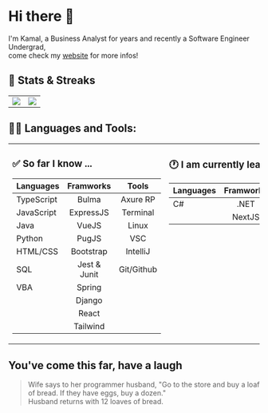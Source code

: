 # Hi there 👋

I'm Kamal, a Business Analyst for years and recently a Software Engineer Undergrad,  
come check my [website](https://kamalchafik.github.io/) for more infos!

## :pushpin: Stats & Streaks

<table style="border: hidden !important" >
  <tr>
  <td width="50%" valign="top">
    
<img align="center" src="https://streak-stats.demolab.com?user=kamalchafik&theme=vue-dark&count_private=true" />
  </td>
  <td width="50%" valign="top">
  
<img align="center" src="https://github-readme-stats.vercel.app/api?username=kamalchafik&theme=vue-dark&show_icons=true&count_private=true&hide=issues,contribs" />

  </td>
  </tr>
</table>

## 👨‍💻 Languages and Tools:

<table style="border: hidden !important" >
  <tr>
  <td width="50%" valign="top">

### :white_check_mark: So far I know ...

| Languages               | Framworks                 |  Tools                    |  
|-------------------------|:-------------------------:|:-------------------------:|
| TypeScript              | Bulma                     | Axure RP                  |
| JavaScript              | ExpressJS                 | Terminal                  |
| Java                    | VueJS                     | Linux                     |
| Python                  | PugJS                     | VSC                       | 
| HTML/CSS                | Bootstrap                 | IntelliJ                  | 
| SQL                     | Jest & Junit              | Git/Github                | 
| VBA                     | Spring                    |                           | 
|                         | Django                    |                           | 
|                         | React                     |                           | 
|                         | Tailwind                  |                           | 

  </td>
  <td width="50%" valign="top">

### :clock1: I am currently learning ...

| Languages               | Framworks                 |  Tools                    |  
|-------------------------|:-------------------------:|:-------------------------:|
| C#                      | .NET                      |                           |
|                         | NextJS                    |                           |
    
   </td>
  </tr>
</table>

## You've come this far, have a laugh

> Wife says to her programmer husband, "Go to the store and buy a loaf of bread. If they have eggs, buy a dozen."  
> Husband returns with 12 loaves of bread.
